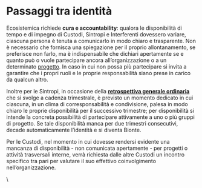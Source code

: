 # Passaggi tra identità

Ecosistemica richiede **cura e accountability**: qualora le disponibilità di tempo e di impegno di Custodi, Sintropi e Interferenti dovessero variare, ciascuna persona è tenuta a comunicarlo in modo chiaro e trasparente. Non è necessario che fornisca una spiegazione per il proprio allontanamento, se preferisce non farlo, ma è indispensabile che dichiari apertamente se e quanto può o vuole partecipare ancora all’organizzazione o a un determinato [progetto](../partecipazione/progetti/). In caso in cui non possa più partecipare si invita a garantire che i propri ruoli e le proprie responsabilità siano prese in carico da qualcun altro.

Inoltre per le Sintropi, in occasione della [**retrospettiva generale ordinaria**](../partecipazione/ritualita-interne.md) che si svolge a cadenza trimestrale, è previsto un momento dedicato in cui ciascuna, in un clima di corresponsabilità e condivisione, palesa in modo chiaro le proprie disponibilità per il successivo trimestre; per disponibilità si intende la concreta possibilità di partecipare attivamente a uno o più gruppi di progetto. Se tale disponibilità manca per due trimestri consecutivi, decade automaticamente l’identità e si diventa Bionte.

Per le Custodi, nel momento in cui dovesse rendersi evidente una mancanza di disponibilità - non comunicata apertamente - per progetti o attività trasversali interne, verrà richiesta dalle altre Custodi un incontro specifico tra pari per valutare il suo effettivo coinvolgimento nell’organizzazione.

\
